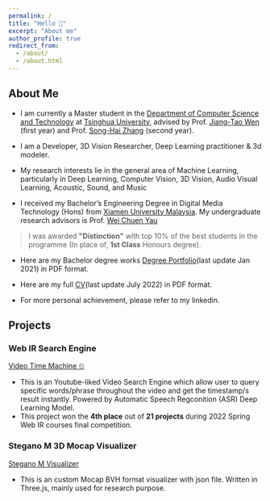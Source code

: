 ```yaml
---
permalink: /
title: "Hello 👋"
excerpt: "About me"
author_profile: true
redirect_from: 
  - /about/
  - /about.html
---
```


## About Me
* I am currently a Master student in the [Department of Computer Science and Technology](https://www.cs.tsinghua.edu.cn/csen/) at [Tsinghua University](https://www.tsinghua.edu.cn/en/), advised by Prof. [Jiang-Tao Wen](https://ieeexplore.ieee.org/author/37291696100) (first year) and Prof. [Song-Hai Zhang](https://www.cs.tsinghua.edu.cn/csen/info/1214/4073.htm) (second year).

* I am a Developer, 3D Vision Researcher, Deep Learning practitioner & 3d modeler.

* My research interests lie in the general area of Machine Learning, particularly in Deep Learning, Computer Vision, 3D Vision, Audio Visual Learning, Acoustic, Sound, and Music

* I received my Bachelor’s Engineering Degree in Digital Media Technology (Hons) from [Xiamen University Malaysia](https://www.xmu.edu.my). My undergraduate research advisors is Prof. [Wei Chuen Yau](https://ieeexplore.ieee.org/author/37667757400)
> I was awarded **"Distinction"** with top 10% of the best students in the programme (In place of, **1st Class** Honours degree). 

* Here are my Bachelor degree works [Degree Portfolio](https://qiwen98.github.io/files/Portfolio_2020(mini).pdf "Degree Portfilio ")(last update Jan 2021) in PDF format.

* Here are my full [CV](https://qiwen98.github.io/files/Qi_Wen_Resume_temp.pdf "CV ")(last update July 2022) in PDF format.

* For more personal achievement, please refer to my linkedin.


## Projects
### Web IR Search Engine
[Video Time Machine ⏲](https://share.streamlit.io/qiwen98/webir/main.py/)
* This is an Youtube-liked Video Search Engine which allow user to query specific words/phrase throughout the video and get the timestamp/s result instantly. Powered by Automatic Speech Regconition (ASR) Deep Learning Model. 
* This project won the **4th place** out of **21 projects** during 2022 Spring Web IR courses final competition. 

### Stegano M 3D Mocap Visualizer  
[Stegano M Visualizer](https://qiwen98.github.io/Stegano_M_Vis/)
* This is an custom Mocap BVH format visualizer with json file. Written in Three.js, mainly used for research purpose.

